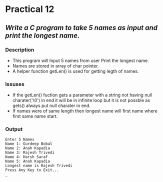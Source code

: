 # Practical 12
## _Write a C program to take 5 names as input and print the longest name._

### Description
- This program will Input 5 names from user Print the longest name.
- Names are stored in array of char pointer.
- A helper function getLen() is used for getting legth of names. 
 
### Issuses
- If the getLen() fuction gets a parameter with a string not having null charater('\0') in end it will be in infinite loop but it is not possble as gets() always put null charater in end.
- If names were of same length then longest name will first name where first same name start.

### Output

```
Enter 5 Names
Name 1: Gurdeep Bobal
Name 2: Anah Kapadia 
Name 3: Rajesh Trivedi
Name 4: Harsh Saraf
Name 5: Anah Kapadia
Longest name is Rajesh Trivedi
Press Any Key to Exit...
_ 
```  

